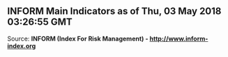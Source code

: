 ## INFORM Main Indicators as of Thu, 03 May 2018 03:26:55 GMT

Source: **INFORM (Index For Risk Management) - http://www.inform-index.org**